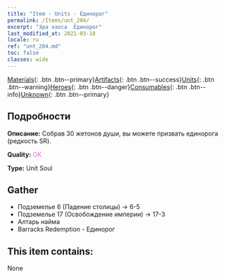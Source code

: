 ```yaml
---
title: "Item - Units - Единорог"
permalink: /Items/unt_204/
excerpt: "Эра хаоса  Единорог"
last_modified_at: 2021-03-18
locale: ru
ref: "unt_204.md"
toc: false
classes: wide
---
```

 [Materials](/ru/Items/){: .btn .btn--primary}[Artifacts](/ru/Items/Artifacts/){: .btn .btn--success}[Units](/ru/Items/Units/){: .btn .btn--warning}[Heroes](/ru/Items/Heroes/){: .btn .btn--danger}[Consumables](/ru/Items/Consumables/){: .btn .btn--info}[Unknown](/ru/Items/Unknown/){: .btn .btn--primary}

## Подробности
 **Описание:** Собрав 30 жетонов души, вы можете призвать единорога (редкость SR).

 **Quality:** <span style="color: #DA70D6">OK</span>

 **Type:** Unit Soul

## Gather

*    Подземелье 6 (Падение столицы) -> 6-5 
*    Подземелье 17 (Освобождение империи) -> 17-3 
*    Алтарь найма 
*    Barracks Redemption - Единорог 

## This item contains:

  None

